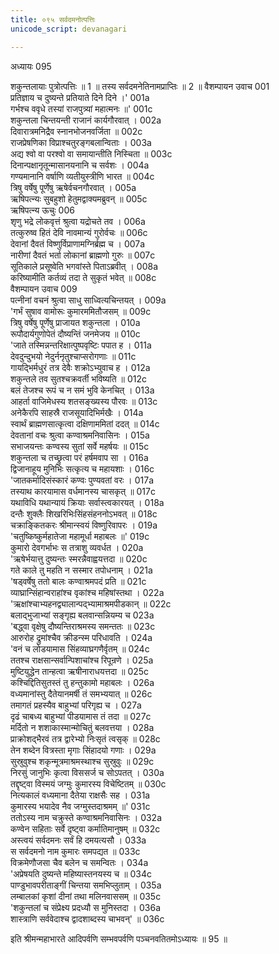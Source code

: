 ```yaml
---
title: ०९५ सर्वदमनोत्पत्तिः
unicode_script: devanagari

---
```



अध्यायः 095

शकुन्तलायाः पुत्रोत्पत्तिः ॥ 1 ॥ तस्य सर्वदमनेतिनामप्राप्तिः ॥ 2 ॥
वैशम्पायन उवाच 	001  
प्रतिज्ञाय च दुष्यन्ते प्रतियाते दिने दिने ।\'	001a  
गर्भश्च ववृधे तस्यां राजपुत्र्यां महात्मनः ॥\'	001c  
शकुन्तला चिन्तयन्ती राजानं कार्यगौरवात् ।	002a  
दिवारात्रमनिद्रैव स्नानभोजनवर्जिता ॥	002c  
राजप्रेषणिका विप्राश्चतुरङ्गबलान्विताः ।	003a  
अद्य श्वो वा परश्वो वा समायान्तीति निस्चिता ॥	003c  
दिनान्पक्षानृतून्मासानयनानि च सर्वशः ।	004a  
गण्यमानानि वर्षाणि व्यतीयुस्त्रीणि भारत ॥	004c  
त्रिषु वर्षेषु पूर्णेषु ऋषेर्वचनगौरवात् ।	005a  
ऋषिपत्न्यः सुबहुशो हेतुमद्वाक्यमब्रुवन् ॥	005c  
ऋषिपत्न्य ऊचुः 	006  
शृणु भद्रे लोकवृत्तं श्रुत्वा यद्रोचते तव ।	006a  
तत्कुरुष्व हितं देवि नावमान्यं गुरोर्वचः ॥	006c  
देवानां दैवतं विष्णुर्विप्राणामग्निर्ब्रह्म च ।	007a  
नारीणां दैवतं भर्ता लोकानां ब्राह्मणो गुरुः ॥	007c  
सूतिकाले प्रसूष्वेति भगवांस्ते पिताऽब्रवीत् ।	008a  
करिष्यामीति कर्तव्यं तदा ते सुकृतं भवेत् ॥	008c  
वैशम्पायन उवाच 	009  
पत्नीनां वचनं श्रुत्वा साधु साध्वित्यचिन्तयत् ।	009a  
\'गर्भं सुषाव वामोरूः कुमारममितौजसम् ॥	009c  
त्रिषु वर्षेषु पूर्णेषु प्राजायत शकुन्तला ।	010a  
रूपौदार्यगुणोपेतं दौष्यन्तिं जनमेजय ॥	010c  
\'जाते तस्मिन्नन्तरिक्षात्पुष्पवृष्टिः पपात ह ।	011a  
देवदुन्दुभयो नेदुर्ननृतुश्चाप्सरोगणाः ॥	011c  
गायद्भिर्मधुरं तत्र देवैः शक्रोऽभ्युवाच ह ।	012a  
शकुन्तले तव सुतश्चक्रवर्ती भविष्यति ॥	012c  
बलं तेजश्च रूपं च न समं भुवि केनचित् ।	013a  
आहर्ता वाजिमेधस्य शतसङ्ख्यस्य पौरवः ॥	013c  
अनेकैरपि साहस्रै राजसूयादिभिर्मखैः ।	014a  
स्वार्थं ब्राह्मणसात्कृत्वा दक्षिणाममितां ददत् ॥	014c  
देवतानां वचः श्रुत्वा कण्वाश्रमनिवासिनः ।	015a  
सभाजयन्तः कण्वस्य सुतां सर्वे महर्षयः ॥	015c  
शकुन्तला च तच्छ्रुत्वा परं हर्षमवाप सा ।	016a  
द्विजानाहूय मुनिभिः सत्कृत्य च महायशाः ।	016c  
\'जातकर्मादिसंस्कारं कण्वः पुण्यवतां वरः ।	017a  
तस्याथ कारयामास वर्धमानस्य चासकृत् ॥	017c  
यथाविधि यथान्यायं क्रियाः सर्वास्त्वकारयत् ।	018a  
दन्तैः शुक्लैः शिखरिभिःसिंहसंहननोऽभवत् ॥	018c  
चक्राङ्कितकरः श्रीमान्स्वयं विष्णुरिवापरः ।	019a  
\'चतुष्किष्कुर्महातेजा महामूर्धा महाबलः ॥\'	019c  
कुमारो देवगर्भाभः स तत्राशु व्यवर्धत ।	020a  
\'ऋषेर्भयात्तु दुष्यन्तः स्मरन्नैवाह्वयत्तदा ॥	020c  
गते काले तु महति न सस्मार तपोधनाम् ।	021a  
\'षड्वर्षेषु ततो बालः कण्वाश्रमपदं प्रति ॥	021c  
व्याघ्रान्सिंहान्वराहांश्च वृकांश्च महिषांस्तथा ।	022a  
\'ऋक्षांश्चाभ्यहनद्व्यालान्पद्भ्यामाश्रमपीडकान् ॥	022c  
बलाद्भुजाभ्यां सङ्गृह्य बलवान्सन्नियम्य च 	023a  
\'बद्ध्वा वृक्षेषु दौष्यन्तिराश्रमस्य समन्ततः ॥	023c  
आरुरोह द्रुमांश्चैव क्रीडन्स्म परिधावति ।	024a  
\'वनं च लोडयामास सिंहव्याघ्रगणैर्वृतम् ॥	024c  
ततश्च राक्षसान्सर्वान्पिशाचांश्च रिपून्रणे ।	025a  
मुष्टियुद्धेन तान्हत्वा ऋषीनाराधयत्तदा ॥	025c  
कश्चिद्दितिसुतस्तं तु हन्तुकामो महाबलः ।	026a  
वध्यमानांस्तु दैतेयानमर्षी तं समभ्ययात् ॥	026c  
तमागतं प्रहस्यैव बाहुभ्यां परिगृह्य च ।	027a  
दृढं चाबध्य बाहुभ्यां पीडयामास तं तदा ॥	027c  
मर्दितो न शशाकास्मान्मोचितुं बलवत्तया ।	028a  
प्राक्रोशद्भैरवं तत्र द्वारेभ्यो निःसृतं त्वसृक् ॥	028c  
तेन शब्देन वित्रस्ता मृगाः सिंहादयो गणाः ।	029a  
सुस्रुवुश्च शकृन्मूत्रमाश्रमस्थाश्च सुस्रुवुः ॥	029c  
निरसुं जानुभिः कृत्वा विससर्ज च सोऽपतत् ।	030a  
तद्दृष्ट्वा विस्मयं जग्मुः कुमारस्य विचेष्टितम् ॥	030c  
नित्यकालं वध्यमाना दैतेया राक्षसैः सह ।	031a  
कुमारस्य भयादेव नैव जग्मुस्तदाश्रमम् ॥\'	031c  
ततोऽस्य नाम चक्रुस्ते कण्वाश्रमनिवासिनः ।	032a  
कण्वेन सहिताः सर्वे दृष्ट्वा कर्मातिमानुषम् ॥	032c  
अस्त्वयं सर्वदमनः सर्वं हि दमयत्यसौ ।	033a  
स सर्वदमनो नाम कुमारः समपद्यत ॥	033c  
विक्रमेणौजसा चैव बलेन च समन्वितः ।	034a  
\'अप्रेषयति दुष्यन्ते महिष्यास्तनयस्य च ॥	034c  
पाण्डुभावपरीताङ्गीं चिन्तया समभिप्लुताम् ।	035a  
लम्बालकां कृशां दीनां तथा मलिनवाससम् ॥	035c  
\'शकुन्तलां च संप्रेक्ष्य प्रदध्यौ स मुनिस्तदा ।	036a  
शास्त्राणि सर्ववेदाश्च द्वादशाब्दस्य चाभवन्\' ॥	036c  

इति श्रीमन्महाभारते आदिपर्वणि सम्भवपर्वणि पञ्चनवतितमोऽध्यायः ॥ 95 ॥